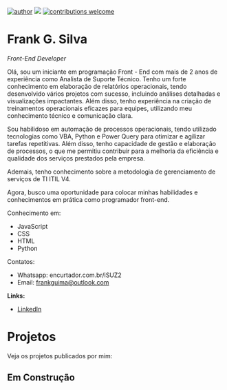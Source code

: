 [![author](https://img.shields.io/badge/author-frankgsilva-red.svg)](https://www.linkedin.com/in/franklynguimaraes/) [![](https://img.shields.io/badge/python-3.7+-blue.svg)](https://www.python.org/downloads/release/python-365/) [![contributions welcome](https://img.shields.io/badge/contributions-welcome-brightgreen.svg?style=flat)](https://github.com/frankgsilva)

# Frank G. Silva

_Front-End Developer_

Olá, sou um iniciante em programação Front - End com mais de 2 anos de experiência como Analista de Suporte Técnico. Tenho um forte conhecimento em elaboração de relatórios operacionais, tendo desenvolvido vários projetos com sucesso, incluindo análises detalhadas e visualizações impactantes. Além disso, tenho experiência na criação de treinamentos operacionais eficazes para equipes, utilizando meu conhecimento técnico e comunicação clara.

Sou habilidoso em automação de processos operacionais, tendo utilizado tecnologias como VBA, Python e Power Query para otimizar e agilizar tarefas repetitivas. Além disso, tenho capacidade de gestão e elaboração de processos, o que me permitiu contribuir para a melhoria da eficiência e qualidade dos serviços prestados pela empresa.

Ademais, tenho conhecimento sobre a metodologia de gerenciamento de serviços de TI ITIL V4.

Agora, busco uma oportunidade para colocar minhas habilidades e conhecimentos em prática como programador front-end.

Conhecimento em:

- JavaScript
- CSS
- HTML
- Python

Contatos:

- Whatsapp: encurtador.com.br/iSUZ2
- Email: frankguima@outlook.com

**Links:**

- [LinkedIn](https://www.linkedin.com/in/franklynguimaraes/)

# Projetos

Veja os projetos publicados por mim:

## Em Construção
